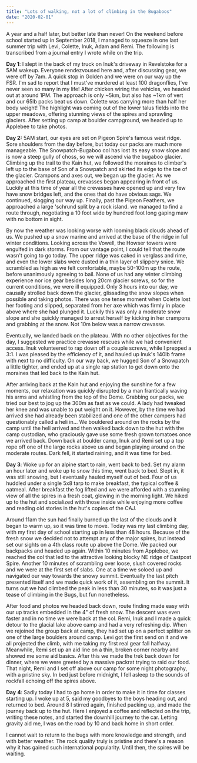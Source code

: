 ```yaml
---
title: "Lots of walking, not a lot of climbing in the Bugaboos"
date: "2020-02-01"
---
```


A year and a half later, but better late than never! On the weekend before school started up in September 2018, I managed to squeeze in one last summer trip with Levi, Colette, Inuk, Adam and Remi. The following is transcribed from a journal entry I wrote while on the trip.

**Day 1**: I slept in the back of my truck on Inuk's driveway in Revelstoke for a 5AM wakeup. Everyone rendezvoused here and, after discussing gear, we were off by 7am. A quick stop in Golden and we were on our way up the FSR. I'm sad to report that I must've murdered at least 100 dragonflies, I've never seen so many in my life! After chicken wiring the vehicles, we headed out at around 1PM. The approach is only ~5km, but also has ~1km of vert and our 65lb packs beat us down. Colette was carrying more than half her body weight! The highlight was coming out of the lower talus fields into the upper meadows, offering stunning views of the spires and sprawling glaciers. After setting up camp at boulder campground, we headed up to Applebee to take photos.

**Day 2:** 5AM start, our eyes are set on Pigeon Spire's famous west ridge. Sore shoulders from the day before, but today our packs are much more manageable. The Snowpatch-Bugaboo col has lost its easy snow slope and is now a steep gully of choss, so we will ascend via the bugaboo glacier. Climbing up the trail to the Kain hut, we followed the moraines to climber's left up to the base of Son of a Snowpatch and skirted its edge to the toe of the glacier. Crampons and axes out, we began up the glacier. As we approached the first plateau, crevasses began appearing in front of us. Luckily at this time of year all the crevasses have opened up and very few have snow bridges left, and the ones that do have obvious sags. We continued, slogging our way up. Finally, past the Pigeon Feathers, we approached a large 'schrund split by a rock island. we managed to find a route through, negotiating a 10 foot wide by hundred foot long gaping maw with no bottom in sight.

By now the weather was looking worse with looming black clouds ahead of us. We pushed up a snow marine and arrived at the base of the ridge in full winter conditions. Looking across the Vowell, the Howser towers were engulfed in dark storms. From our vantage point, I could tell that the route wasn't going to go today. The upper ridge was caked in verglass and rime, and even the lower slabs were dusted in a thin layer of slippery snice. We scrambled as high as we felt comfortable, maybe 50-100m up the route, before unanimously agreeing to bail. None of us had any winter climbing experience nor ice gear besides long 20cm glacier screws, so for the current conditions, we were ill equipped. Only 3 hours into our day, we causally strolled back down the glacier, glissading the snow slopes when possible and taking photos. There was one tense moment when Colette lost her footing and slipped, separated from her axe which was firmly in place above where she had plunged it. Luckily this was only a moderate snow slope and she quickly managed to arrest herself by kicking in her crampons and grabbing at the snow. Not 10m below was a narrow crevasse.

Eventually, we landed back on the plateau. With no other objectives for the day, I suggested we practice crevasse rescues while we had convenient access. Inuk volunteered to rap down off a couple screws, while I prepped a 3:1. I was pleased by the efficiency of it, and hauled up Inuk's 140lb frame with next to no difficulty. On our way back, we hugged Son of a Snowpatch a little tighter, and ended up at a single rap station to get down onto the moraines that led back to the Kain hut.

After arriving back at the Kain hut and enjoying the sunshine for a few moments, our relaxation was quickly disrupted by a man frantically waving his arms and whistling from the top of the Dome. Grabbing our packs, we tried our best to jog up the 300m as fast as we could. A lady had tweaked her knee and was unable to put weight on it. However, by the time we had arrived she had already been stabilized and one of the other campers had questionably called a heli in... We bouldered around on the rocks by the camp until the heli arrived and then walked back down to the hut with the camp custodian, who graciously gave use some fresh grown tomatoes once we arrived back. Down back at boulder camp, Inuk and Remi set up a top rope off one of the large rocks above us and began playing around on the moderate routes. Dark fell, it started raining, and it was time for bed.

**Day 3**: Woke up for an alpine start to rain, went back to bed. Set my alarm an hour later and woke up to snow this time, went back to bed. Slept in, it was still snowing, but I eventually hauled myself out of bed. Four of us huddled under a single 5x8 tarp to make breakfast, the typical coffee & oatmeal. After breakfast the fog lifted and we were afforded with a stunning view of all the spires in a fresh coat, glowing in the morning light. We hiked up to the hut and socialized with those inside while enjoying more coffee and reading old stories in the hut's copies of the CAJ.

Around 11am the sun had finally burned up the last of the clouds and it began to warm up, so it was time to move. Today was my last climbing day, with my first day of school starting up in less than 48 hours. Because of the fresh snow we decided not to attempt any of the major spires, but instead set our sights on a 4th class route up above the Dome. We packed our backpacks and headed up again. Within 10 minutes from Applebee, we reached the col that led to the attractive looking blocky NE ridge of Eastpost Spire. Another 10 minutes of scrambling over loose, slush covered rocks and we were at the first set of slabs. One at a time we soloed up and navigated our way towards the snowy summit. Eventually the last pitch presented itself and we made quick work of it, assembling on the summit. It turns out we had climbed the peak in less than 30 minutes, so it was just a tease of climbing in the Bugs, but fun nonetheless.

After food and photos we headed back down, route finding made easy with our up tracks embedded in the 4" of fresh snow. The descent was even faster and in no time we were back at the col. Remi, Inuk and I made a quick detour to the glacial lake above camp and had a very refreshing dip. When we rejoined the group back at camp, they had set up on a perfect splitter on one of the large boulders around camp. Levi got the first send on it and we all projected the climb, with me taking my first real gear fall halfway. Meanwhile, Remi set up an aid line on a thin, broken corner nearby and showed me some aid basics. After this we made the trek back down for dinner, where we were greeted by a massive packrat trying to raid our food. That night, Remi and I set off above our camp for some night photography, with a pristine sky. In bed just before midnight, I fell asleep to the sounds of rockfall echoing off the spires above.

**Day** **4**: Sadly today I had to go home in order to make it in time for classes starting up. I woke up at 5, said my goodbyes to the boys heading out, and returned to bed. Around 8 I stirred again, finished packing up, and made the journey back up to the hut. Here I enjoyed a coffee and reflected on the trip, writing these notes, and started the downhill journey to the car. Letting gravity aid me, I was on the road by 10 and back home in short order.

I cannot wait to return to the bugs with more knowledge and strength, and with better weather. The rock quality truly is pristine and there's a reason why it has gained such international popularity. Until then, the spires will be waiting.
